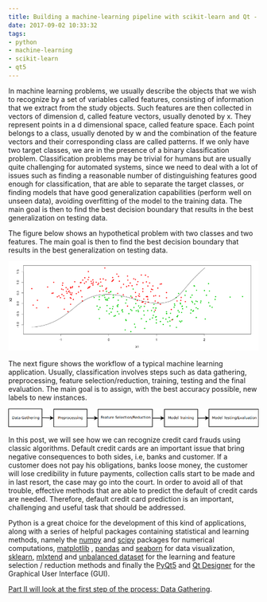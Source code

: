 ```yaml
---
title: Building a machine-learning pipeline with scikit-learn and Qt - Part I
date: 2017-09-02 10:33:32
tags: 
- python
- machine-learning
- scikit-learn
- qt5
---
```


In machine learning problems, we usually describe the objects that we wish to recognize by a set of variables called features, consisting of information that we extract from the study objects. Such features are then collected in vectors of dimension d, called feature vectors, usually denoted by x. They represent points in a d dimensional space, called feature space. Each point belongs to a class, usually denoted by w and the combination of the feature vectors and their corresponding class are called patterns. If we only have two target classes, we are in the presence of a binary classification problem. Classification problems may be trivial for humans but are usually quite challenging for automated systems, since we need to deal with a lot of issues such as finding a reasonable number of distinguishing features good enough for classification, that are able to separate the target classes, or finding models that have good generalization capabilities (perform well on unseen data), avoiding overfitting of the model to the training data. The main goal is then to find the best decision boundary that results in the best generalization on testing data.

The figure below shows an hypothetical problem with two classes and two features. The main goal is then to find the best decision boundary that results in the best generalization on testing data.

![](/images/ml-pipeline/decision_boundary.png)


The next figure shows the workflow of a typical machine learning application. Usually, classification involves steps such as data gathering, preprocessing, feature selection/reduction, training, testing and the final evaluation. The main goal is to assign, with the best accuracy possible, new labels to new instances.

![](/images/ml-pipeline/ml-pipeline.png)

In this post, we will see how we can recognize credit card frauds using classic algorithms. Default credit cards are an important issue that bring negative consequences to both sides, i.e, banks and customer. If a customer does not pay his obligations, banks loose money, the customer will lose credibility in future payments, collection calls start to be made and in last resort, the case may go into the court. In order to avoid all of that trouble, effective methods that are able to predict the default of credit cards are needed. Therefore, default credit card prediction is an important, challenging and useful task that should be addressed.

Python is a great choice for the development of this kind of applications, along with a series of helpful packages containing statistical and learning methods, namely the [numpy](http://www.numpy.org/) and [scipy](https://www.scipy.org/) packages for numerical computations, [matplotlib](http://matplotlib.org/) , [pandas](http://pandas.pydata.org/) and [seaborn](http://seaborn.pydata.org/) for data visualization, [sklearn](http://scikit-learn.org/stable/), [mlxtend](https://github.com/rasbt/mlxtend) and [unbalanced dataset](https://github.com/scikit-learn-contrib/imbalanced-learn) for the learning and feature selection / reduction methods and finally the [PyQt5](https://www.riverbankcomputing.com/software/pyqt/intro) and [Qt Designer](http://doc.qt.io/qt-5/qtdesigner-manual.html) for the Graphical User Interface (GUI).

[Part II will look at the first step of the process: Data Gathering](/2017/09/02/ml-pipeline-2/).